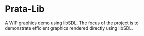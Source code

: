 # Prata-Lib
A WIP graphics demo using libSDL. The focus of the project is to demonstrate efficient graphics rendered directly using libSDL.
